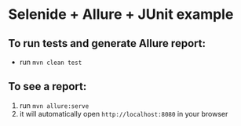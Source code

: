 # Selenide + Allure + JUnit example

## To run tests and generate Allure report:

* run `mvn clean test`

## To see a report:

1. run `mvn allure:serve `
2. it will automatically open `http://localhost:8080` in your browser
